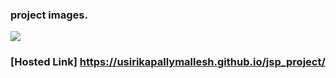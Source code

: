 ### project images.
![]([https://imgur.com/a/DCki8Zi](https://i.imgur.com/FL6LK2Z.png)https://i.imgur.com/FL6LK2Z.png)
### [Hosted Link] https://usirikapallymallesh.github.io/jsp_project/
